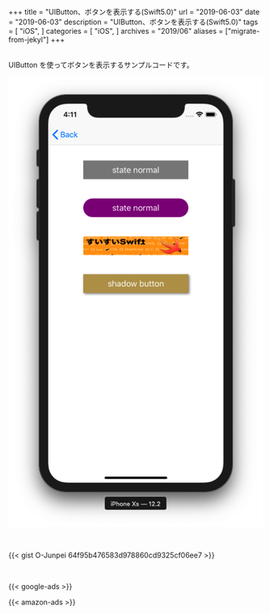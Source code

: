 +++
title = "UIButton、ボタンを表示する(Swift5.0)"
url = "2019-06-03"
date = "2019-06-03"
description = "UIButton、ボタンを表示する(Swift5.0)"
tags = [
    "iOS",
]
categories = [
    "iOS",
]
archives = "2019/06"
aliases = ["migrate-from-jekyl"]
+++

<br>
UIButton を使ってボタンを表示するサンプルコードです。

![alt](1.png)

<br>

{{< gist O-Junpei 64f95b476583d978860cd9325cf06ee7 >}}

<br>


<!-- Google Ads -->
{{< google-ads >}}

<!-- Amazon Ads -->
{{< amazon-ads >}}
